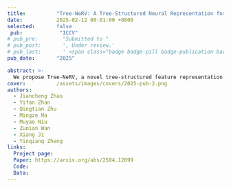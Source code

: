 ```yaml
---
title:          "Tree-NeRV: A Tree-Structured Neural Representation for Efficient Non-Uniform Video Encoding"
date:           2025-02-12 00:01:00 +0800
selected:       false
 pub:            "ICCV"
# pub_pre:        "Submitted to "
# pub_post:       ', Under review.'
# pub_last:       ' <span class="badge badge-pill badge-publication badge-success">Oral</span>'
pub_date:       "2025"

abstract: >-
  We propose Tree-NeRV, a novel tree-structured feature representation for efficient and adaptive video encoding.
cover:          /assets/images/covers/2025-pub-2.png
authors:
  - Jiancheng Zhao
  - Yifan Zhan
  - Qingtian Zhu
  - Mingze Ma
  - Muyao Niu
  - Zunian Wan
  - Xiang Ji
  - Yinqiang Zheng
links:
  Project page:
  Paper: https://arxiv.org/abs/2504.12899
  Code: 
  Data: 
---
```


<!--
---
title:          "Convallis a cras semper auctor neque vitae rutrum quisque non tellus orci ac"
date:           2024-05-12 00:01:00 +0800
selected:       true
pub:            "International Conference on Machine Learning (ICML)"
# pub_pre:        "Submitted to "
# pub_post:       ', Under review.'
pub_last:       ' <span class="badge badge-pill badge-publication badge-success">Spotlight</span>'
pub_date:       "2024"

abstract: >-
  Photo by Pineapple Supply Co. on Unsplash. Please put a tldr (too-long-didnt-read, 1~2 sentences) of your publication here. It is not recommended to put the actual abstract here because it is usually too long to fit in. $\LaTeX$ is supported. $a=b+c$.
cover:          /assets/images/covers/cover3.jpg
authors:
  - Your Name*
  - James Wang*
  - Some Other Name
  - John Doe#
links:
  Code: https://github.com/luost26/academic-homepage
  Unsplash: https://unsplash.com/photos/sliced-in-half-pineapple--_PLJZmHZzk
---
-->